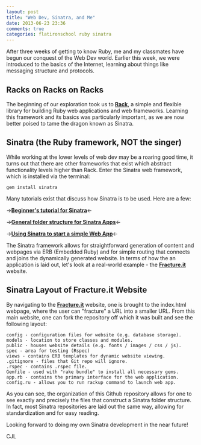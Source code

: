 ```yaml
---
layout: post
title: "Web Dev, Sinatra, and Me"
date: 2013-06-23 23:36
comments: true
categories: flatironschool ruby sinatra
---
```


After three weeks of getting to know Ruby, me and my classmates have begun our conquest of the Web Dev world. Earlier this week, we were introduced to the basics of the Internet, learning about things like messaging structure and protocols.  

## Racks on Racks on Racks

The beginning of our exploration took us to **[Rack](http://whatcodecraves.com/articles/2012/07/23/ruby-on-rack "What is Rack?")**, a simple and flexible library for building Ruby web applications and web frameworks. Learning this framework and its basics was particularly important, as we are now better poised to tame the dragon known as Sinatra.

## Sinatra (the Ruby framework, NOT the singer)

While working at the lower levels of web dev may be a roaring good time, it turns out that there are other frameworks that exist which abstract functionality levels higher than Rack. Enter the Sinatra web framework, which is installed via the terminal:

    gem install sinatra

Many tutorials exist that discuss how Sinatra is to be used. Here are a few:

->**[Beginner's tutorial for Sinatra](http://titusd.co.uk/2010/04/07/a-beginners-sinatra-tutorial/)**<-

->**[General folder structure for Sinatra Apps](http://stackoverflow.com/questions/5015471/using-sinatra-for-larger-projects-via-multiple-files)**<-

->**[Using Sinatra to start a simple Web App](http://blog.chrisblunt.com/lightweight-web-apps-getting-started-with-sinatra/)**<-

The Sinatra framework allows for straightforward generation of content and webpages via ERB (Embedded Ruby) and for simple routing that connects and joins the dynamically generated website. In terms of how the an application is laid out, let's look at a real-world example - the **[Fracture.it](http://fracture.it)** website.

## Sinatra Layout of Fracture.it Website

By navigating to the **[Fracture.it](http://fracture.it)** website, one is brought to the index.html webpage, where the user can "fracture" a URL into a smaller URL. From this main website, one can fork the repository off which it was built and see the following layout:

    config - configuration files for website (e.g. database storage).
    models - location to store classes and modules.
    public - houses website details (e.g. fonts / images / css / js).
    spec - area for testing (Rspec)
    views - contains ERB templates for dynamic website viewing.
    .gitignore - files that Git repo will ignore.
    .rspec - contains .rspec file.
    Gemfile - used with "rake bundle" to install all necessary gems. 
    app.rb - contains the primary interface for the web application.
    config.ru - allows you to run rackup command to launch web app.

As you can see, the organization of this Github repository allows for one to see exactly and precisely the files that construct a Sinatra folder structure. In fact, most Sinatra repositories are laid out the same way, allowing for standardization and for easy reading.

Looking forward to doing my own Sinatra development in the near future!  

CJL